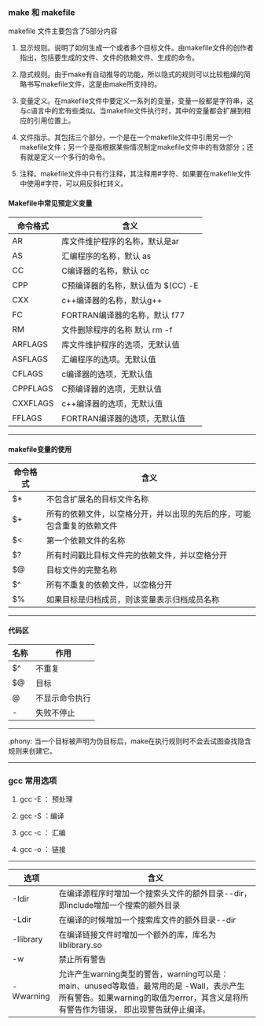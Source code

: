 ### make 和 makefile

makefile 文件主要包含了5部分内容

1. 显示规则。说明了如何生成一个或者多个目标文件。由makefile文件的创作者指出，包括要生成的文件、文件的依赖文件、生成的命令。

2. 隐式规则。由于make有自动推导的功能，所以隐式的规则可以比较粗燥的简略书写makefile文件，这是由make所支持的。

3. 变量定义。在makefile文件中要定义一系列的变量，变量一般都是字符串，这与c语言中的宏有些类似。当makefile文件执行时，其中的变量都会扩展到相应的引用位置上。

4. 文件指示。其包括三个部分，一个是在一个makefile文件中引用另一个makefile文件；另一个是指根据某些情况制定makefile文件中的有效部分；还有就是定义一个多行的命令。

5. 注释。makefile文件中只有行注释，其注释用#字符、如果要在makefile文件中使用#字符，可以用反斜杠转义。



#### Makefile中常见预定义变量

| 命令格式     | 含义                     |
| -------- | ---------------------- |
| AR       | 库文件维护程序的名称，默认是ar       |
| AS       | 汇编程序的名称，默认 as          |
| CC       | C编译器的名称，默认 cc          |
| CPP      | C预编译器的名称，默认值为 $(CC) -E |
| CXX      | c++编译器的名称，默认g++        |
| FC       | FORTRAN编译器的名称，默认 f77   |
| RM       | 文件删除程序的名称 默认 rm -f     |
| ARFLAGS  | 库文件维护程序的选项，无默认值        |
| ASFLAGS  | 汇编程序的选项。无默认值           |
| CFLAGS   | c编译器的选项，无默认值           |
| CPPFLAGS | C预编译器的选项，无默认值          |
| CXXFLAGS | c++编译器的选项，无默认值         |
| FFLAGS   | FORTRAN编译器的选项，无默认值     |



---



#### makefile变量的使用

| 命令格式 | 含义                                  |
| ---- | ----------------------------------- |
| $*   | 不包含扩展名的目标文件名称                       |
| $+   | 所有的依赖文件，以空格分开，并以出现的先后的序，可能包含重复的依赖文件 |
| $<   | 第一个依赖文件的名称                          |
| $?   | 所有时间戳比目标文件完的依赖文件，并以空格分开             |
| $@   | 目标文件的完整名称                           |
| $^   | 所有不重复的依赖文件，以空格分开                    |
| $%   | 如果目标是归档成员，则该变量表示归档成员名称              |



---



#### 代码区



| 名称  | 作用      |
| --- | ------- |
| $^  | 不重复     |
| $@  | 目标      |
| @   | 不显示命令执行 |
| -   | 失败不停止   |



---

.phony: 当一个目标被声明为伪目标后，make在执行规则时不会去试图查找隐含规则来创建它。







---



### gcc 常用选项



1. gcc -E ： 预处理

2. gcc -S ：编译

3. gcc -c ： 汇编

4. gcc -o ： 链接







---





| 选项        | 含义                                                                                                            |
| --------- | ------------------------------------------------------------------------------------------------------------- |
| -Idir     | 在编译源程序时增加一个搜索头文件的额外目录--dir，即include增加一个搜索的额外目录                                                                |
| -Ldir     | 在编译的时候增加一个搜索库文件的额外目录--dir                                                                                     |
| -llibrary | 在编译链接文件时增加一个额外的库，库名为liblibrary.so                                                                             |
| -w        | 禁止所有警告                                                                                                        |
| -Wwarning | 允许产生warning类型的警告，warning可以是：main、unused等取值，最常用的是 -Wall，表示产生所有警告。如果warning的取值为error，其含义是将所有警告作为错误， 即出现警告就停止编译。 |


